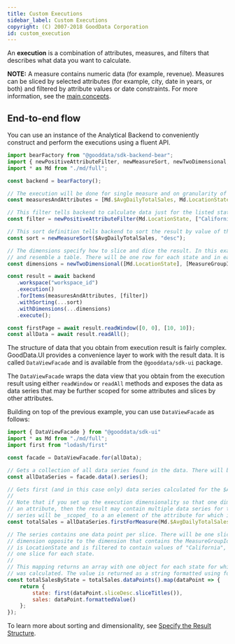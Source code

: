 ```yaml
---
title: Custom Executions
sidebar_label: Custom Executions
copyright: (C) 2007-2018 GoodData Corporation
id: custom_execution
---
```


An **execution** is a combination of attributes, measures, and filters that describes what data you want to calculate.

**NOTE:** A measure contains numeric data (for example, revenue). Measures can be sliced by selected attributes (for example, city, date in years, or both) and filtered by attribute values or date constraints. For more information, see the [main concepts](02_start__execution_model.md).

## End-to-end flow

You can use an instance of the Analytical Backend to conveniently construct and perform the executions using a fluent API.

```javascript
import bearFactory from "@gooddata/sdk-backend-bear";
import { newPositiveAttributeFilter, newMeasureSort, newTwoDimensional, MeasureGroupIdentifier } from "@gooddata/sdk-model";
import * as Md from "./md/full";

const backend = bearFactory();

// The execution will be done for single measure and on granularity of single attribute.
const measuresAndAttributes = [Md.$AvgDailyTotalSales, Md.LocationState];

// This filter tells backend to calculate data just for the listed states.
const filter = newPositiveAttributeFilter(Md.LocationState, ["California", "Texas", "Oregon"])

// This sort definition tells backend to sort the result by value of the $AvgDailyTotalSales
const sort = newMeasureSort($AvgDailyTotalSales, "desc");

// The dimensions specify how to slice and dice the result. In this example the result will be two dimensional
// and resemble a table. There will be one row for each state and in each row there will be one columns for measure.
const dimensions = newTwoDimensional([Md.LocationState], [MeasureGroupIdentifier]);

const result = await backend
   .workspace("workspace_id")
   .execution()
   .forItems(measuresAndAttributes, [filter])
   .withSorting(...sort)
   .withDimensions(...dimensions)
   .execute();

const firstPage = await result.readWindow([0, 0], [10, 10]);
const allData = await result.readAll();
```

The structure of data that you obtain from execution result is fairly complex. GoodData.UI provides a convenience
layer to work with the result data. It is called `DataViewFacade` and is available from the `@gooddata/sdk-ui` package.

The `DataViewFacade` wraps the data view that you obtain from the execution result using either `readWindow` or `readAll` methods
and exposes the data as data series that may be further scoped for some attributes and slices by other attributes.

Building on top of the previous example, you can use `DataViewFacade` as follows:

```javascript
import { DataViewFacade } from "@gooddata/sdk-ui"
import * as Md from "./md/full";
import first from "lodash/first"

const facade = DataViewFacade.for(allData);

// Gets a collection of all data series found in the data. There will be exactly one series for the $AvgDailyTotalSales
const allDataSeries = facade.data().series();

// Gets first (and in this case only) data series calculated for the $AvgDailyTotalSales measure.
//
// Note that if you set up the execution dimensionality so that one dimension contains both MeasureGroupIdentifier and
// an attribute, then the result may contain multiple data series for the $AvgDailyTotalSales. Each of the data
// series will be _scoped_ to a an element of the attribute for which it was calculated.
const totalSales = allDataSeries.firstForMeasure(Md.$AvgDailyTotalSales);

// The series contains one data point per slice. There will be one slice for each attribute element in the
// dimension opposite to the dimension that contains the MeasureGroupIdentifier. In this case that attribute
// is LocationState and is filtered to contain values of "California", "Texas" and "Oregon". There will be
// one slice for each state.
//
// This mapping returns an array with one object for each state for which the value of the $AvgDailyTotalSales measure
// was calculated. The value is returned as a string formatted using format string defined for the measure.
const totalSalesByState = totalSales.dataPoints().map(dataPoint => {
    return {
        state: first(dataPoint.sliceDesc.sliceTitles()),
        sales: dataPoint.formattedValue()
    };
});

```

To learn more about sorting and dimensionality, see [Specify the Result Structure](50_custom__result.md).

